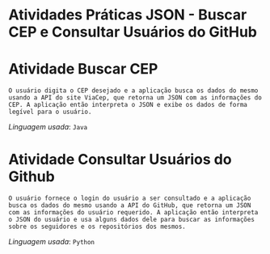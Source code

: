 # Atividades Práticas JSON - Buscar CEP e Consultar Usuários do GitHub

Atividade Buscar CEP
=====

`O usuário digita o CEP desejado e a aplicação busca os dados do mesmo usando a API do site ViaCep, que retorna um JSON com as informações do CEP. A aplicação então interpreta o JSON e exibe os dados de forma legível para o usuário.`

*Linguagem usada*: ``Java``

Atividade Consultar Usuários do Github
=====

`O usuário fornece o login do usuário a ser consultado e a aplicação busca os dados do mesmo usando a API do GitHub, que retorna um JSON com as informações do usuário requerido. A aplicação então interpreta o JSON do usuário e usa alguns dados dele para buscar as informações sobre os seguidores e os repositórios dos mesmos.`

*Linguagem usada*: ``Python``





	


